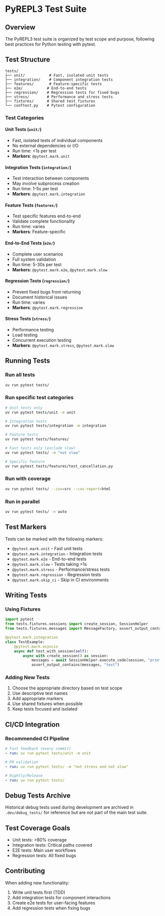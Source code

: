 # PyREPL3 Test Suite

## Overview

The PyREPL3 test suite is organized by test scope and purpose, following best practices for Python testing with pytest.

## Test Structure

```
tests/
├── unit/           # Fast, isolated unit tests
├── integration/    # Component integration tests  
├── features/       # Feature-specific tests
├── e2e/           # End-to-end tests
├── regression/    # Regression tests for fixed bugs
├── stress/        # Performance and stress tests
├── fixtures/      # Shared test fixtures
└── conftest.py    # Pytest configuration
```

### Test Categories

#### Unit Tests (`unit/`)
- Fast, isolated tests of individual components
- No external dependencies or I/O
- Run time: <1s per test
- **Markers**: `@pytest.mark.unit`

#### Integration Tests (`integration/`)
- Test interaction between components
- May involve subprocess creation
- Run time: 1-5s per test
- **Markers**: `@pytest.mark.integration`

#### Feature Tests (`features/`)
- Test specific features end-to-end
- Validate complete functionality
- Run time: varies
- **Markers**: Feature-specific

#### End-to-End Tests (`e2e/`)
- Complete user scenarios
- Full system validation
- Run time: 5-30s per test
- **Markers**: `@pytest.mark.e2e`, `@pytest.mark.slow`

#### Regression Tests (`regression/`)
- Prevent fixed bugs from returning
- Document historical issues
- Run time: varies
- **Markers**: `@pytest.mark.regression`

#### Stress Tests (`stress/`)
- Performance testing
- Load testing
- Concurrent execution testing
- **Markers**: `@pytest.mark.stress`, `@pytest.mark.slow`

## Running Tests

### Run all tests
```bash
uv run pytest tests/
```

### Run specific test categories
```bash
# Unit tests only
uv run pytest tests/unit -m unit

# Integration tests
uv run pytest tests/integration -m integration

# Feature tests
uv run pytest tests/features/

# Fast tests only (exclude slow)
uv run pytest tests/ -m "not slow"

# Specific feature
uv run pytest tests/features/test_cancellation.py
```

### Run with coverage
```bash
uv run pytest tests/ --cov=src --cov-report=html
```

### Run in parallel
```bash
uv run pytest tests/ -n auto
```

## Test Markers

Tests can be marked with the following markers:

- `@pytest.mark.unit` - Fast unit tests
- `@pytest.mark.integration` - Integration tests
- `@pytest.mark.e2e` - End-to-end tests
- `@pytest.mark.slow` - Tests taking >1s
- `@pytest.mark.stress` - Performance/stress tests
- `@pytest.mark.regression` - Regression tests
- `@pytest.mark.skip_ci` - Skip in CI environments

## Writing Tests

### Using Fixtures

```python
import pytest
from tests.fixtures.sessions import create_session, SessionHelper
from tests.fixtures.messages import MessageFactory, assert_output_contains

@pytest.mark.integration
class TestExample:
    @pytest.mark.asyncio
    async def test_with_session(self):
        async with create_session() as session:
            messages = await SessionHelper.execute_code(session, "print('test')")
            assert_output_contains(messages, "test")
```

### Adding New Tests

1. Choose the appropriate directory based on test scope
2. Use descriptive test names
3. Add appropriate markers
4. Use shared fixtures when possible
5. Keep tests focused and isolated

## CI/CD Integration

### Recommended CI Pipeline

```yaml
# Fast feedback (every commit)
- run: uv run pytest tests/unit -m unit

# PR validation
- run: uv run pytest tests/ -m "not stress and not slow"

# Nightly/Release
- run: uv run pytest tests/
```

## Debug Tests Archive

Historical debug tests used during development are archived in `.dev/debug_tests/` for reference but are not part of the main test suite.

## Test Coverage Goals

- Unit tests: >80% coverage
- Integration tests: Critical paths covered
- E2E tests: Main user workflows
- Regression tests: All fixed bugs

## Contributing

When adding new functionality:
1. Write unit tests first (TDD)
2. Add integration tests for component interactions
3. Create e2e tests for user-facing features
4. Add regression tests when fixing bugs